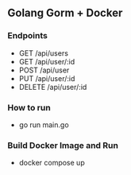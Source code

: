 ## Golang Gorm + Docker

### Endpoints
- GET /api/users
- GET /api/user/:id
- POST /api/user
- PUT /api/user/:id
- DELETE /api/user/:id

### How to run
- go run main.go

### Build Docker Image and Run
- docker compose up